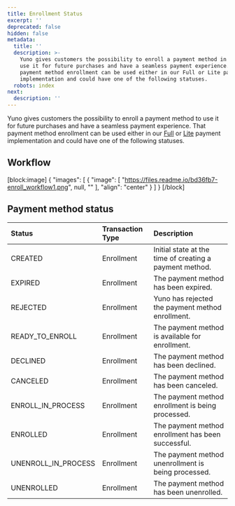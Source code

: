 ```yaml
---
title: Enrollment Status
excerpt: ''
deprecated: false
hidden: false
metadata:
  title: ''
  description: >-
    Yuno gives customers the possibility to enroll a payment method in order to
    use it for future purchases and have a seamless payment experience. That
    payment method enrollment can be used either in our Full or Lite payment
    implementation and could have one of the following statuses.
  robots: index
next:
  description: ''
---
```

Yuno gives customers the possibility to enroll a payment method to use it for future purchases and have a seamless payment experience. That payment method enrollment can be used either in our [Full](https://docs.y.uno/docs/full-sdk-workflow) or [Lite](https://docs.y.uno/docs/the-ultimate-checkout-lite#lite-enrollment-implementation) payment implementation and could have one of the following statuses. 

## Workflow

[block:image]
{
  "images": [
    {
      "image": [
        "https://files.readme.io/bd36fb7-enroll_workflow1.png",
        null,
        ""
      ],
      "align": "center"
    }
  ]
}
[/block]


## Payment method status

| Status              | Transaction Type | Description                                             |
| :------------------ | :--------------- | :------------------------------------------------------ |
| CREATED             | Enrollment       | Initial state at the time of creating a payment method. |
| EXPIRED             | Enrollment       | The payment method has been expired.                    |
| REJECTED            | Enrollment       | Yuno has rejected the payment method enrollment.        |
| READY_TO_ENROLL     | Enrollment       | The payment method is available for enrollment.         |
| DECLINED            | Enrollment       | The payment method has been declined.                   |
| CANCELED            | Enrollment       | The payment method has been canceled.                   |
| ENROLL_IN_PROCESS   | Enrollment       | The payment method enrollment is being processed.       |
| ENROLLED            | Enrollment       | The payment method enrollment has been successful.      |
| UNENROLL_IN_PROCESS | Enrollment       | The payment method unenrollment is being processed.     |
| UNENROLLED          | Enrollment       | The payment method has been unenrolled.                 |